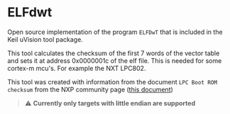 # ELFdwt
Open source implementation of the program `ELFDwT` that is included in the Keil uVision tool package. 

This tool calculates the checksum of the first 7 words of the vector table and sets it at address 0x0000001c of the elf file. This is needed for some cortex-m mcu's. For example the NXT LPC802.

This tool was created with information from the document `LPC Boot ROM checksum` from the NXP community page ([this document](https://community.nxp.com/pwmxy87654/attachments/pwmxy87654/lpc%40tkb/163/1/LPC%20Boot%20ROM%20checksum.pdf))

> :warning: **Currently only targets with little endian are supported**
